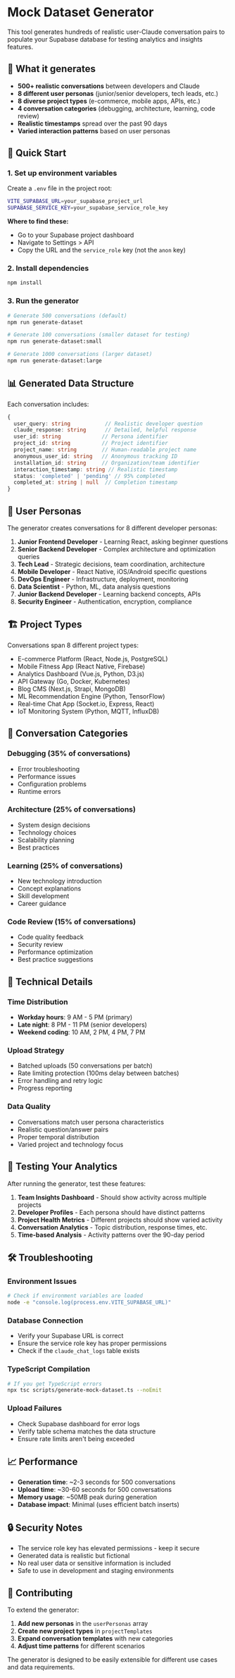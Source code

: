 # Mock Dataset Generator

This tool generates hundreds of realistic user-Claude conversation pairs to populate your Supabase database for testing analytics and insights features.

## 🎯 What it generates

- **500+ realistic conversations** between developers and Claude
- **8 different user personas** (junior/senior developers, tech leads, etc.)
- **8 diverse project types** (e-commerce, mobile apps, APIs, etc.)
- **4 conversation categories** (debugging, architecture, learning, code review)
- **Realistic timestamps** spread over the past 90 days
- **Varied interaction patterns** based on user personas

## 🚀 Quick Start

### 1. Set up environment variables

Create a `.env` file in the project root:

```bash
VITE_SUPABASE_URL=your_supabase_project_url
SUPABASE_SERVICE_KEY=your_supabase_service_role_key
```

**Where to find these:**
- Go to your Supabase project dashboard
- Navigate to Settings > API
- Copy the URL and the `service_role` key (not the `anon` key)

### 2. Install dependencies

```bash
npm install
```

### 3. Run the generator

```bash
# Generate 500 conversations (default)
npm run generate-dataset

# Generate 100 conversations (smaller dataset for testing)
npm run generate-dataset:small

# Generate 1000 conversations (larger dataset)
npm run generate-dataset:large
```

## 📊 Generated Data Structure

Each conversation includes:

```typescript
{
  user_query: string           // Realistic developer question
  claude_response: string      // Detailed, helpful response
  user_id: string             // Persona identifier
  project_id: string          // Project identifier
  project_name: string        // Human-readable project name
  anonymous_user_id: string   // Anonymous tracking ID
  installation_id: string     // Organization/team identifier
  interaction_timestamp: string // Realistic timestamp
  status: 'completed' | 'pending' // 95% completed
  completed_at: string | null  // Completion timestamp
}
```

## 👤 User Personas

The generator creates conversations for 8 different developer personas:

1. **Junior Frontend Developer** - Learning React, asking beginner questions
2. **Senior Backend Developer** - Complex architecture and optimization queries
3. **Tech Lead** - Strategic decisions, team coordination, architecture
4. **Mobile Developer** - React Native, iOS/Android specific questions
5. **DevOps Engineer** - Infrastructure, deployment, monitoring
6. **Data Scientist** - Python, ML, data analysis questions
7. **Junior Backend Developer** - Learning backend concepts, APIs
8. **Security Engineer** - Authentication, encryption, compliance

## 🏗️ Project Types

Conversations span 8 different project types:

- E-commerce Platform (React, Node.js, PostgreSQL)
- Mobile Fitness App (React Native, Firebase)
- Analytics Dashboard (Vue.js, Python, D3.js)
- API Gateway (Go, Docker, Kubernetes)
- Blog CMS (Next.js, Strapi, MongoDB)
- ML Recommendation Engine (Python, TensorFlow)
- Real-time Chat App (Socket.io, Express, React)
- IoT Monitoring System (Python, MQTT, InfluxDB)

## 💬 Conversation Categories

### Debugging (35% of conversations)
- Error troubleshooting
- Performance issues
- Configuration problems
- Runtime errors

### Architecture (25% of conversations)
- System design decisions
- Technology choices
- Scalability planning
- Best practices

### Learning (25% of conversations)
- New technology introduction
- Concept explanations
- Skill development
- Career guidance

### Code Review (15% of conversations)
- Code quality feedback
- Security review
- Performance optimization
- Best practice suggestions

## 🔧 Technical Details

### Time Distribution
- **Workday hours**: 9 AM - 5 PM (primary)
- **Late night**: 8 PM - 11 PM (senior developers)
- **Weekend coding**: 10 AM, 2 PM, 4 PM, 7 PM

### Upload Strategy
- Batched uploads (50 conversations per batch)
- Rate limiting protection (100ms delay between batches)
- Error handling and retry logic
- Progress reporting

### Data Quality
- Conversations match user persona characteristics
- Realistic question/answer pairs
- Proper temporal distribution
- Varied project and technology focus

## 🧪 Testing Your Analytics

After running the generator, test these features:

1. **Team Insights Dashboard** - Should show activity across multiple projects
2. **Developer Profiles** - Each persona should have distinct patterns
3. **Project Health Metrics** - Different projects should show varied activity
4. **Conversation Analytics** - Topic distribution, response times, etc.
5. **Time-based Analysis** - Activity patterns over the 90-day period

## 🛠️ Troubleshooting

### Environment Issues
```bash
# Check if environment variables are loaded
node -e "console.log(process.env.VITE_SUPABASE_URL)"
```

### Database Connection
- Verify your Supabase URL is correct
- Ensure the service role key has proper permissions
- Check if the `claude_chat_logs` table exists

### TypeScript Compilation
```bash
# If you get TypeScript errors
npx tsc scripts/generate-mock-dataset.ts --noEmit
```

### Upload Failures
- Check Supabase dashboard for error logs
- Verify table schema matches the data structure
- Ensure rate limits aren't being exceeded

## 📈 Performance

- **Generation time**: ~2-3 seconds for 500 conversations
- **Upload time**: ~30-60 seconds for 500 conversations
- **Memory usage**: ~50MB peak during generation
- **Database impact**: Minimal (uses efficient batch inserts)

## 🔒 Security Notes

- The service role key has elevated permissions - keep it secure
- Generated data is realistic but fictional
- No real user data or sensitive information is included
- Safe to use in development and staging environments

## 🤝 Contributing

To extend the generator:

1. **Add new personas** in the `userPersonas` array
2. **Create new project types** in `projectTemplates`
3. **Expand conversation templates** with new categories
4. **Adjust time patterns** for different scenarios

The generator is designed to be easily extensible for different use cases and data requirements.